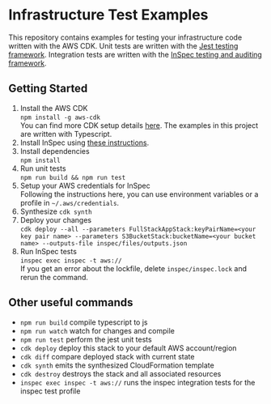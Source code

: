 # Infrastructure Test Examples

This repository contains examples for testing your infrastructure code written with the AWS CDK. Unit tests are written with the [Jest testing framework](https://jestjs.io/). Integration tests are written with the [InSpec testing and auditing framework](https://docs.chef.io/inspec/).

## Getting Started

1. Install the AWS CDK  
`npm install -g aws-cdk`  
You can find more CDK setup details [here](https://docs.aws.amazon.com/cdk/latest/guide/getting_started.html). The examples in this project are written with Typescript.
1. Install InSpec using [these instructions](https://docs.chef.io/inspec/install/#install-chef-inspec).
1. Install dependencies  
`npm install`
1. Run unit tests  
`npm run build && npm run test`
1. Setup your AWS credentials for InSpec  
Following the instructions here, you can use environment variables or a profile in `~/.aws/credentials`.
1. Synthesize
`cdk synth`
1. Deploy your changes  
`cdk deploy --all --parameters FullStackAppStack:keyPairName=<your key pair name> --parameters S3BucketStack:bucketName=<your bucket name> --outputs-file inspec/files/outputs.json`
1. Run InSpec tests  
`inspec exec inspec -t aws://`  
If you get an error about the lockfile, delete `inspec/inspec.lock` and rerun the command.

## Other useful commands

 * `npm run build`   compile typescript to js
 * `npm run watch`   watch for changes and compile
 * `npm run test`    perform the jest unit tests
 * `cdk deploy`      deploy this stack to your default AWS account/region
 * `cdk diff`        compare deployed stack with current state
 * `cdk synth`       emits the synthesized CloudFormation template
 * `cdk destroy`     destroys the stack and all associated resources
 * `inspec exec inspec -t aws://` runs the inspec integration tests for the inspec test profile

